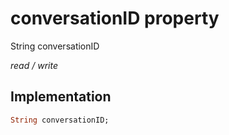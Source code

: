 


# conversationID property







String conversationID
  
_<span class="feature">read / write</span>_






## Implementation

```dart
String conversationID;
```







